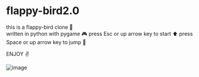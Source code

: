 # flappy-bird2.0

this is a flappy-bird clone 🐥			
written in python with pygame 🎮
press Esc or up arrow key to start ⬆️
press Space or up arrow key to jump 🦘
	


ENJOY ✌️

![image](https://github.com/arshiaa104/flappy-bird/assets/110552657/c42ec1c5-cc47-4c80-a082-fa303d1e56aa)
